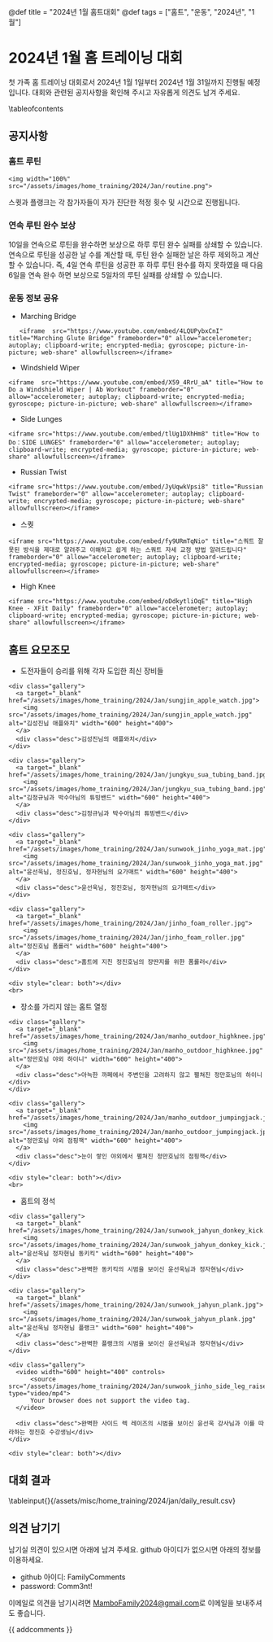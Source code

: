 @def title = "2024년 1월 홈트대회"
@def tags = ["홈트", "운동", "2024년", "1월"]

# 2024년 1월 홈 트레이닝 대회

첫 가족 홈 트레이닝 대회로서 2024년 1월 1일부터 2024년 1월 31일까지 진행될 예정입니다.
대회와 관련된 공지사항을 확인해 주시고 자유롭게 의견도 남겨 주세요.

\tableofcontents <!-- you can use \toc as well -->


## 공지사항
### 홈트 루틴

~~~
<img width="100%" src="/assets/images/home_training/2024/Jan/routine.png">
~~~

<!--\fig{/assets/images/home_training/2024/Jan/routine.png}
-->

스큇과 플랭크는 각 참가자들이 자가 진단한 적정 횟수 및 시간으로 진행됩니다.

### 연속 루틴 완수 보상
10일을 연속으로 루틴을 완수하면 보상으로 하루 루틴 완수 실패를 상쇄할 수 있습니다.
연속으로 루틴을 성공한 날 수를 계산할 때, 루틴 완수 실패한 날은 하루 제외하고 계산할 수 있습니다.
즉, 4일 연속 루틴을 성공한 후 하루 루틴 완수를 하지 못하였을 때 다음 6일을 연속 완수 하면 보상으로 5일차의 루틴 실패를 상쇄할 수 있습니다.

### 운동 정보 공유
* Marching Bridge
~~~
   <iframe  src="https://www.youtube.com/embed/4LQUPybxCnI" title="Marching Glute Bridge" frameborder="0" allow="accelerometer; autoplay; clipboard-write; encrypted-media; gyroscope; picture-in-picture; web-share" allowfullscreen></iframe>
~~~


* Windshield Wiper
~~~
<iframe  src="https://www.youtube.com/embed/X59_4RrU_aA" title="How to Do a Windshield Wiper | Ab Workout" frameborder="0" allow="accelerometer; autoplay; clipboard-write; encrypted-media; gyroscope; picture-in-picture; web-share" allowfullscreen></iframe>
~~~

* Side Lunges
~~~
<iframe src="https://www.youtube.com/embed/tlUg1DXhHm8" title="How to Do：SIDE LUNGES" frameborder="0" allow="accelerometer; autoplay; clipboard-write; encrypted-media; gyroscope; picture-in-picture; web-share" allowfullscreen></iframe>
~~~

* Russian Twist
~~~
<iframe src="https://www.youtube.com/embed/JyUqwkVpsi8" title="Russian Twist" frameborder="0" allow="accelerometer; autoplay; clipboard-write; encrypted-media; gyroscope; picture-in-picture; web-share" allowfullscreen></iframe>
~~~

* 스퀏
~~~
<iframe src="https://www.youtube.com/embed/fy9URmTqNio" title="스쿼트 잘못된 방식을 제대로 알려주고 이해하고 쉽게 하는 스쿼트 자세 교정 방법 알려드립니다" frameborder="0" allow="accelerometer; autoplay; clipboard-write; encrypted-media; gyroscope; picture-in-picture; web-share" allowfullscreen></iframe>
~~~

* High Knee
~~~
<iframe src="https://www.youtube.com/embed/oDdkytliOqE" title="High Knee - XFit Daily" frameborder="0" allow="accelerometer; autoplay; clipboard-write; encrypted-media; gyroscope; picture-in-picture; web-share" allowfullscreen></iframe>
~~~

## 홈트 요모조모

* 도전자들이 승리를 위해 각자 도입한 최신 장비들

~~~
<div class="gallery">
  <a target="_blank" href="/assets/images/home_training/2024/Jan/sungjin_apple_watch.jpg">
    <img src="/assets/images/home_training/2024/Jan/sungjin_apple_watch.jpg" alt="김성진님 애플와치" width="600" height="400">
  </a>
  <div class="desc">김성진님의 애플와치</div>
</div>

<div class="gallery">
  <a target="_blank" href="/assets/images/home_training/2024/Jan/jungkyu_sua_tubing_band.jpg">
    <img src="/assets/images/home_training/2024/Jan/jungkyu_sua_tubing_band.jpg" alt="김정규님과 박수아님의 튜빙밴드" width="600" height="400">
  </a>
  <div class="desc">김정규님과 박수아님의 튜빙밴드</div>
</div>

<div class="gallery">
  <a target="_blank" href="/assets/images/home_training/2024/Jan/sunwook_jinho_yoga_mat.jpg">
    <img src="/assets/images/home_training/2024/Jan/sunwook_jinho_yoga_mat.jpg" alt="윤선욱님, 정진호님, 정자현님의 요가매트" width="600" height="400">
  </a>
  <div class="desc">윤선욱님, 정진호님, 정자현님의 요가매트</div>
</div>

<div class="gallery">
  <a target="_blank" href="/assets/images/home_training/2024/Jan/jinho_foam_roller.jpg">
    <img src="/assets/images/home_training/2024/Jan/jinho_foam_roller.jpg" alt="정진호님 폼롤러" width="600" height="400">
  </a>
  <div class="desc">홈트에 지친 정진호님의 장딴지를 위한 폼롤러</div>
</div>

<div style="clear: both"></div>
<br>
~~~

* 장소를 가리지 않는 홈트 열정

~~~
<div class="gallery">
  <a target="_blank" href="/assets/images/home_training/2024/Jan/manho_outdoor_highknee.jpg">
    <img src="/assets/images/home_training/2024/Jan/manho_outdoor_highknee.jpg" alt="정만호님 야외 하이니" width="600" height="400">
  </a>
  <div class="desc">아늑한 까페에서 주변인을 고려하지 않고 펼쳐진 정만호님의 하이니</div>
</div>

<div class="gallery">
  <a target="_blank" href="/assets/images/home_training/2024/Jan/manho_outdoor_jumpingjack.jpg">
    <img src="/assets/images/home_training/2024/Jan/manho_outdoor_jumpingjack.jpg" alt="정만호님 야외 점핑잭" width="600" height="400">
  </a>
  <div class="desc">눈이 쌓인 야외에서 펼쳐진 정만호님의 점핑잭</div>
</div>

<div style="clear: both"></div>
<br>
~~~

* 홈트의 정석

~~~
<div class="gallery">
  <a target="_blank" href="/assets/images/home_training/2024/Jan/sunwook_jahyun_donkey_kick.jpg">
    <img src="/assets/images/home_training/2024/Jan/sunwook_jahyun_donkey_kick.jpg" alt="윤선욱님 정자현님 동키킥" width="600" height="400">
  </a>
  <div class="desc">완벽한 동키킥의 시범을 보이신 윤선욱님과 정자현님</div>
</div>

<div class="gallery">
  <a target="_blank" href="/assets/images/home_training/2024/Jan/sunwook_jahyun_plank.jpg">
    <img src="/assets/images/home_training/2024/Jan/sunwook_jahyun_plank.jpg" alt="윤선욱님 정자현님 플랭크" width="600" height="400">
  </a>
  <div class="desc">완벽한 플랭크의 시범을 보이신 윤선욱님과 정자현님</div>
</div>

<div class="gallery">
  <video width="600" height="400" controls>
      <source src="/assets/images/home_training/2024/Jan/sunwook_jinho_side_leg_raise.mp4" type="video/mp4">
      Your browser does not support the video tag.
  </video>

  <div class="desc">완벽한 사이드 렉 레이즈의 시범을 보이신 윤선욱 강사님과 이를 따라하는 정진호 수강생님</div>
</div>

<div style="clear: both"></div>
~~~

## 대회 결과

\tableinput{}{/assets/misc/home_training/2024/jan/daily_result.csv}

## 의견 남기기

남기실 의견이 있으시면 아래에 남겨 주세요. github 아이디가 없으시면 아래의 정보를 이용하세요.

* github 아이디: FamilyComments
* password: Comm3nt!

이메일로 의견을 남기시려면 [MamboFamily2024@gmail.com](mailto:MamboFamily2024@gmail.com)로 이메일을 보내주셔도 좋습니다.

{{ addcomments }}